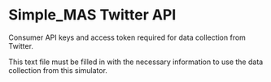 # Simple_MAS Twitter API 

Consumer API keys and access token required for data collection from Twitter. 

This text file must be filled in with the necessary information to use the data collection from this simulator.
